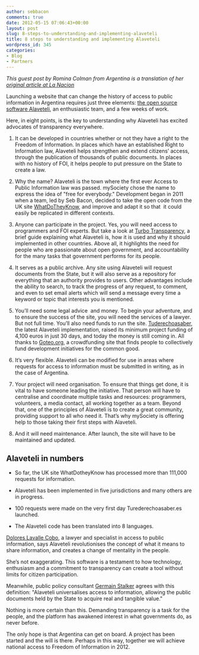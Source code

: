 ```yaml
---
author: sebbacon
comments: true
date: 2012-05-15 07:06:43+00:00
layout: post
slug: 8-steps-to-understanding-and-implementing-alaveteli
title: 8 steps to understanding and implementing Alaveteli
wordpress_id: 345
categories:
- Blog
- Partners
---
```


_This guest post by Romina Colman from Argentina is a translation of her [original article at La Nacion](http://blogs.lanacion.com.ar/data/herramientas/8-claves-para-entender-que-es-y-como-empezar-con-alaveteli/)_

Launching a website that can change the history of access to public information in Argentina requires just three elements: [the open source software Alaveteli](http://www.alaveteli.org/), an enthusiastic team, and a few weeks of work.

Here, in eight points, is the key to understanding why Alaveteli has excited advocates of transparency everywhere.




  1. It can be developed in countries whether or not they have a right to the Freedom of Information. In places which have an established Right to Information law, Alaveteli helps strengthen and extend citizens’ access, through the publication of thousands of public documents. In places with no history of FOI, it helps people to put pressure on the State to create a law.


  2. Why the name? Alaveteli is the town where the first ever Access to Public Information law was passed. mySociety chose the name to express the idea of "free for everybody." Development began in 2011 when a team, led by Seb Bacon, decided to take the open code from the UK site [WhatDoTheyKnow](http://www.whatdotheyknow.com/), and improve and adapt it so that  it could easily be replicated in different contexts.


  3. Anyone can participate in the project. Yes, you will need access to programmers and FOI experts. But take a look at [Turbo Transparency](/assets/files/Turbo-Transparency-v1.0.pdf), a brief guide explaining what Alaveteli is, how it is used and why it should implemented in other countries. Above all, it highlights the need for people who are passionate about open government, and accountability for the many tasks that government performs for its people.


  4. It serves as a public archive. Any site using Alaveteli will request documents from the State, but it will also serve as a repository for everything that an authority provides to users. Other advantages include the ability to search, to track the progress of any request, to comment, and even to set email alerts which will send a message every time a keyword or topic that interests you is mentioned.


  5. You’ll need some legal advice  and money. To begin your adventure, and to ensure the success of the site, you will need the services of a lawyer. But not full time. You’ll also need funds to run the site.
[Tuderechoasaber](http://translate.googleusercontent.com/translate_c?hl=en&rurl=translate.google.com&sl=es&tl=en&twu=1&u=http://tuderechoasaber.es/&usg=ALkJrhjQF_b8Fgs2Ztn6z_R_yB_FnmBLPA), the latest Alaveteli implementation, raised its minimum project funding of 4,100 euros in just 30 days, and today the money is still coming in. All thanks to [Goteo.org](http://www.goteo.org/), a crowdfunding site that finds people to collectively fund development initiatives for the common good.


  6. It’s very flexible. Alaveteli can be modified for use in areas where requests for access to information must be submitted in writing, as in the case of Argentina.


  7. Your project will need organisation. To ensure that things get done, it is vital to have someone leading the initiative. That person will have to centralise and coordinate multiple tasks and resources: programmers, volunteers, a media contact, all working together as a team. Beyond that, one of the principles of Alaveteli is to create a great community, providing support to all who need it. That’s why mySociety is offering help to those taking their first steps with Alaveteli.


  8. And it will need maintenance. After launch, the site will have to be maintained and updated.





## Alaveteli in numbers






  * So far, the UK site WhatDotheyKnow has processed more than 111,000 requests for information.


  * Alaveteli has been implemented in five jurisdictions and many others are in progress.


  * 100 requests were made on the very first day Turederechoasaber.es launched.


  * The Alaveteli code has been translated into 8 languages.


[Dolores Lavalle Cobo](http://twitter.com/dololavalle), a lawyer and specialist in access to public information, says Alaveteli revolutionises the concept of what it means to share information, and creates a change of mentality in the people.

She’s not exaggerating. This software is a testament to how technology, enthusiasm and a commitment to transparency can create a tool without limits for citizen participation.

Meanwhile, public policy consultant [Germain Stalker](http://twitter.com/stalkerGer) agrees with this definition: "Alaveteli universalises access to information, allowing the public documents held by the State to acquire real and tangible value."

Nothing is more certain than this. Demanding transparency is a task for the people, and the platform has awakened interest in what governments do, as never before.

The only hope is that Argentina can get on board. A project has been started and the will is there. Perhaps in this way, together we will achieve national access to Freedom of Information in 2012.
